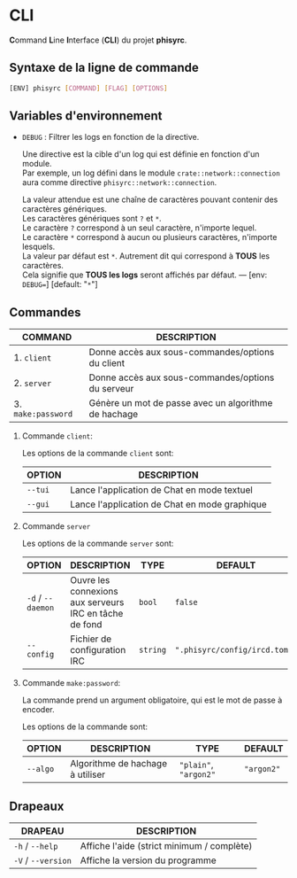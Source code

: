 # CLI

**C**ommand **L**ine **I**nterface (**CLI**) du projet **phisyrc**.

## Syntaxe de la ligne de commande

```sh
[ENV] phisyrc [COMMAND] [FLAG] [OPTIONS]
```

## Variables d'environnement

- `DEBUG` : Filtrer les logs en fonction de la directive.

  Une directive est la cible d'un log qui est définie en fonction d'un module.\
  Par exemple, un log défini dans le module `crate::network::connection` aura
  comme directive `phisyrc::network::connection`.

  La valeur attendue est une chaîne de caractères pouvant contenir des
  caractères génériques.\
  Les caractères génériques sont `?` et `*`.\
  Le caractère `?` correspond à un seul caractère, n'importe lequel.\
  Le caractère `*` correspond à aucun ou plusieurs caractères, n'importe
  lesquels.\
  La valeur par défaut est `*`. Autrement dit qui correspond à **TOUS** les
  caractères.\
  Cela signifie que **TOUS les logs** seront affichés par défaut. — [env:
  `DEBUG=`] [default: "`*`"]

## Commandes

| COMMAND            | DESCRIPTION                                          |
| ------------------ | ---------------------------------------------------- |
| 1. `client`        | Donne accès aux sous-commandes/options du client     |
| 2. `server`        | Donne accès aux sous-commandes/options du serveur    |
| 3. `make:password` | Génère un mot de passe avec un algorithme de hachage |

1. Commande `client`:

   Les options de la commande `client` sont:

   | OPTION  | DESCRIPTION                                   |
   | ------- | --------------------------------------------- |
   | `--tui` | Lance l'application de Chat en mode textuel   |
   | `--gui` | Lance l'application de Chat en mode graphique |

2. Commande `server`

   Les options de la commande `server` sont:

   | OPTION            | DESCRIPTION                                            | TYPE     | DEFAULT                       |
   | ----------------- | ------------------------------------------------------ | -------- | ----------------------------- |
   | `-d` / `--daemon` | Ouvre les connexions aux serveurs IRC en tâche de fond | `bool`   | `false`                       |
   | `--config`        | Fichier de configuration IRC                           | `string` | `".phisyrc/config/ircd.toml"` |

3. Commande `make:password`:

   La commande prend un argument obligatoire, qui est le mot de passe à encoder.

   Les options de la commande sont:

   | OPTION   | DESCRIPTION                      | TYPE                  | DEFAULT    |
   | -------- | -------------------------------- | --------------------- | ---------- |
   | `--algo` | Algorithme de hachage à utiliser | `"plain"`, `"argon2"` | `"argon2"` |

## Drapeaux

| DRAPEAU            | DESCRIPTION                                |
| ------------------ | ------------------------------------------ |
| `-h` / `--help`    | Affiche l'aide (strict minimum / complète) |
| `-V` / `--version` | Affiche la version du programme            |
